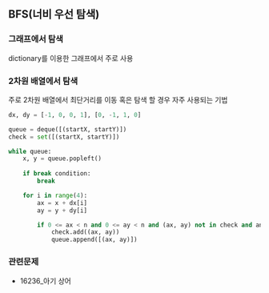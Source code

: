 ## BFS(너비 우선 탐색)
  
### 그래프에서 탐색
dictionary를 이용한 그래프에서 주로 사용
  
### 2차원 배열에서 탐색
주로 2차원 배열에서 최단거리를 이동 혹은 탐색 할 경우 자주 사용되는 기법
```python
dx, dy = [-1, 0, 0, 1], [0, -1, 1, 0]

queue = deque([(startX, startY)])
check = set([(startX, startY)])

while queue:
    x, y = queue.popleft()
       
    if break condition:
        break

    for i in range(4):
        ax = x + dx[i]
        ay = y + dy[i]

        if 0 <= ax < n and 0 <= ay < n and (ax, ay) not in check and another condition:
            check.add((ax, ay))
            queue.append([(ax, ay)])
```
  
### 관련문제
* 16236_아기 상어
